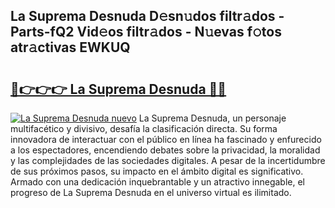 ## La Suprema Desnuda D𝚎sn𝚞dos filtr𝚊dos - Parts-fQ2 Vid𝚎os filtr𝚊dos - N𝚞evas f𝚘tos atr𝚊ctivas EWKUQ

# <h2><a href="http://mb1b9l.tromn.icu/?c=La+Suprema+Desnuda">🔗👉👉👉 La Suprema Desnuda 🔗🔗</a></h2>

[![La Suprema Desnuda nuevo](https://i.imgur.com/pEAQMta.gif)](http://mb1b9l.tromn.icu/?c=La+Suprema+Desnuda)
La Suprema Desnuda, un personaje multifacético y divisivo, desafía la clasificación directa. Su forma innovadora de interactuar con el público en línea ha fascinado y enfurecido a los espectadores, encendiendo debates sobre la privacidad, la moralidad y las complejidades de las sociedades digitales. A pesar de la incertidumbre de sus próximos pasos, su impacto en el ámbito digital es significativo. Armado con una dedicación inquebrantable y un atractivo innegable, el progreso de La Suprema Desnuda en el universo virtual es ilimitado.
